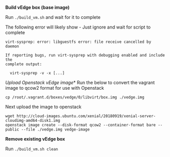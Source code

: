 **Build vEdge box (base image)**

Run `./build_vm.sh` and wait for it to complete

The following error will likely show - Just ignore and wait for script to complete

```
virt-sysprep: error: libguestfs error: file receive cancelled by daemon

If reporting bugs, run virt-sysprep with debugging enabled and include the
complete output:

  virt-sysprep -v -x [...]
```

*Upload Openstack vEdge image**
Run the below to convert the vagrant image to qcow2 format for use with Openstack
```
cp /root/.vagrant.d/boxes/vedge/0/libvirt/box.img ./vedge.img
```

Next upload the image to openstack
```
wget http://cloud-images.ubuntu.com/xenial/20180919/xenial-server-cloudimg-amd64-disk1.img
openstack image create --disk-format qcow2 --container-format bare --public --file ./vedge.img vedge-image
```

**Remove existing vEdge box**

Run `./build_vm.sh clean`
